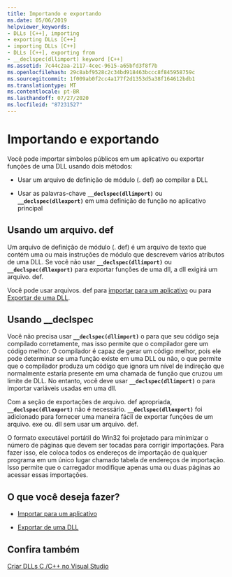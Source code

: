 ```yaml
---
title: Importando e exportando
ms.date: 05/06/2019
helpviewer_keywords:
- DLLs [C++], importing
- exporting DLLs [C++]
- importing DLLs [C++]
- DLLs [C++], exporting from
- __declspec(dllimport) keyword [C++]
ms.assetid: 7c44c2aa-2117-4cec-9615-a65bfd3f8f7b
ms.openlocfilehash: 29c8abf9528c2c34bd918463bccc8f845958759c
ms.sourcegitcommit: 1f009ab0f2cc4a177f2d1353d5a38f164612bdb1
ms.translationtype: MT
ms.contentlocale: pt-BR
ms.lasthandoff: 07/27/2020
ms.locfileid: "87231527"
---
```

# <a name="importing-and-exporting"></a>Importando e exportando

Você pode importar símbolos públicos em um aplicativo ou exportar funções de uma DLL usando dois métodos:

- Usar um arquivo de definição de módulo (. def) ao compilar a DLL

- Usar as palavras-chave **`__declspec(dllimport)`** ou **`__declspec(dllexport)`** em uma definição de função no aplicativo principal

## <a name="using-a-def-file"></a>Usando um arquivo. def

Um arquivo de definição de módulo (. def) é um arquivo de texto que contém uma ou mais instruções de módulo que descrevem vários atributos de uma DLL. Se você não usar **`__declspec(dllimport)`** ou **`__declspec(dllexport)`** para exportar funções de uma dll, a dll exigirá um arquivo. def.

Você pode usar arquivos. def para [importar para um aplicativo](importing-using-def-files.md) ou para [Exportar de uma DLL](exporting-from-a-dll-using-def-files.md).

## <a name="using-__declspec"></a>Usando __declspec

Você não precisa usar **`__declspec(dllimport)`** o para que seu código seja compilado corretamente, mas isso permite que o compilador gere um código melhor. O compilador é capaz de gerar um código melhor, pois ele pode determinar se uma função existe em uma DLL ou não, o que permite que o compilador produza um código que ignora um nível de indireção que normalmente estaria presente em uma chamada de função que cruzou um limite de DLL. No entanto, você deve usar **`__declspec(dllimport)`** o para importar variáveis usadas em uma dll.

Com a seção de exportações de arquivo. def apropriada, **`__declspec(dllexport)`** não é necessário. **`__declspec(dllexport)`** foi adicionado para fornecer uma maneira fácil de exportar funções de um arquivo. exe ou. dll sem usar um arquivo. def.

O formato executável portátil do Win32 foi projetado para minimizar o número de páginas que devem ser tocadas para corrigir importações. Para fazer isso, ele coloca todos os endereços de importação de qualquer programa em um único lugar chamado tabela de endereços de importação. Isso permite que o carregador modifique apenas uma ou duas páginas ao acessar essas importações.

## <a name="what-do-you-want-to-do"></a>O que você deseja fazer?

- [Importar para um aplicativo](importing-into-an-application-using-declspec-dllimport.md)

- [Exportar de uma DLL](exporting-from-a-dll.md)

## <a name="see-also"></a>Confira também

[Criar DLLs C /C++ no Visual Studio](dlls-in-visual-cpp.md)
